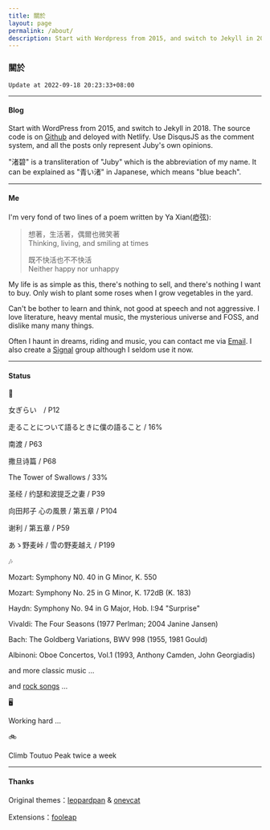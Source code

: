 ```yaml
---
title: 關於
layout: page 
permalink: /about/
description: Start with Wordpress from 2015, and switch to Jekyll in 2018. Source code is on Github and deloyed with Netlify. Use DisqusJS as comment system, and all the posts only represent Juby's own views.
---
```


### 關於

`Update at 2022-09-18 20:23:33+08:00`

------------------

#### Blog

Start with WordPress from 2015, and switch to Jekyll in 2018. The source code is on [Github](https://github.com/jubyshu/nagisaao) and deloyed with Netlify. Use DisqusJS as the comment system, and all the posts only represent Juby's own opinions.

"渚碧" is a transliteration of "Juby" which is the abbreviation of my name. It can be explained as "青い渚" in Japanese, which means "blue beach".

-------------------

#### Me

I'm very fond of two lines of a poem written by Ya Xian(瘂弦):

> 想著，生活著，偶爾也微笑著  
> Thinking, living, and smiling at times
> 
> 既不快活也不不快活  
> Neither happy nor unhappy

My life is as simple as this, there's nothing to sell, and there's nothing I want to buy. Only wish to plant some roses when I grow vegetables in the yard.

Can't be bother to learn and think, not good at speech and not aggressive. I love literature, heavy mental music, the mysterious universe and FOSS, and dislike many many things.

Often I haunt in dreams, riding and music, you can contact me via [Email](mailto:hbt5aggwr@relay.firefox.com). I also create a [Signal](https://bit.ly/3rMIP6f) group although I seldom use it now.

-------------------

#### Status

📖

女ぎらい　/ P12

走ることについて語るときに僕の語ること / 16%

南渡 / P63

撒旦诗篇 / P68

The Tower of Swallows / 33%

圣经 / 约瑟和波提乏之妻 / P39

向田邦子 心の風景 / 第五章 / P104

谢利 / 第五章 / P59

あゝ野麦峠 / 雪の野麦越え / P199

🎶

Mozart: Symphony N0. 40 in G Minor, K. 550

Mozart: Symphony No. 25 in G Minor, K. 172dB (K. 183)

Haydn: Symphony No. 94 in G Major, Hob. I:94 "Surprise"

Vivaldi: The Four Seasons (1977 Perlman; 2004 Janine Jansen)

Bach: The Goldberg Variations, BWV 998 (1955, 1981 Gould)

Albinoni: Oboe Concertos, Vol.1 (1993, Anthony Camden, John Georgiadis)

and more classic music ...

and [rock songs](https://open.spotify.com/playlist/0N78QnMKsDTYcjqdhigqvt) ...

🖥️

Working hard ...

🚲

Climb Toutuo Peak twice a week

-------------------

#### Thanks

Original themes：[leopardpan](https://github.com/leopardpan/leopardpan.github.io/) & [onevcat](https://github.com/onevcat/vno-jekyll)

Extensions：[fooleap](https://blog.fooleap.org/)